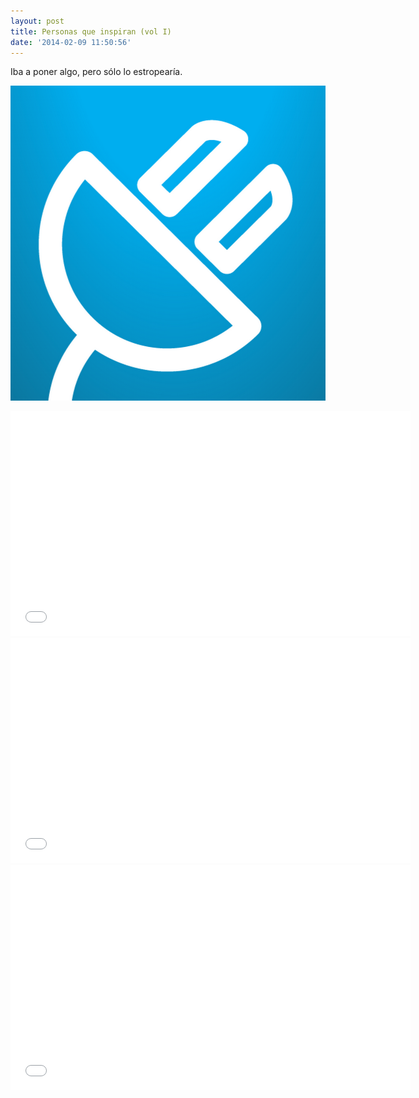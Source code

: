 ```yaml
---
layout: post
title: Personas que inspiran (vol I)
date: '2014-02-09 11:50:56'
---
```


Iba a poner algo, pero sólo lo estropearía.

![image](/images/personas-que-inspiran-vol-i/3ukgsqe.png)


<iframe width="640" height="360" src="//www.youtube.com/embed/YOGat5NsdBk?list=PLlGSQJ04OGkjfL92ING4ervxggPYS2yL1" frameborder="0" allowfullscreen></iframe>

<iframe width="640" height="360" src="//www.youtube.com/embed/lPtmSaT5aUk" frameborder="0" allowfullscreen></iframe>

<iframe width="640" height="360" src="//www.youtube.com/embed/iK_H2exje-g" frameborder="0" allowfullscreen></iframe>

